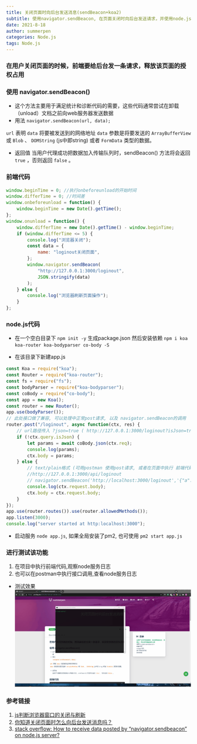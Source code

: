 ```yaml
---
title: 关闭页面时向后台发送消息(sendBeacon+koa2)
subtitle: 使用navigator.sendBeacon, 在页面关闭时向后台发送请求，并使用node.js处理请求
date: 2021-8-18
author: summerpen
categories: Node.js
tags: Node.js
---
```


### 在用户关闭页面的时候，前端要给后台发一条请求，释放该页面的授权占用

### 使用 navigator.sendBeacon()

* 这个方法主要用于满足统计和诊断代码的需要，这些代码通常尝试在卸载（unload）文档之前向web服务器发送数据
* 用法
 `navigator.sendBeacon(url, data); `

`url` 表明 `data` 将要被发送到的网络地址
`data` 参数是将要发送的 `ArrayBufferView` 或 `Blob` 、 `DOMString` (js中即string) 或者 `FormData` 类型的数据。
* 返回值
当用户代理成功把数据加入传输队列时，sendBeacon() 方法将会返回 `true` ，否则返回 `false` 。

### 前端代码

```js
window.beginTime = 0; //执行onbeforeunload的开始时间
window.differTime = 0; //时间差
window.onbeforeunload = function() {
    window.beginTime = new Date().getTime();
};
window.onunload = function() {
    window.differTime = new Date().getTime() - window.beginTime;
    if (window.differTime <= 5) {
        console.log("浏览器关闭");
        const data = {
            name: "loginout关闭页面",
        };
        window.navigator.sendBeacon(
            "http://127.0.0.1:3000/loginout",
            JSON.stringify(data)
        );
    } else {
        console.log("浏览器刷新页面操作");
    }
};
```

### node.js代码

* 在一个空白目录下 `npm init -y` 生成package.json 然后安装依赖 `npm i koa koa-router koa-bodyparser co-body -S`

*  在该目录下新建app.js 

```js
const Koa = require("koa");
const Router = require("koa-router");
const fs = require("fs");
const bodyParser = require("koa-bodyparser");
const coBody = require("co-body");
const app = new Koa();
const router = new Router();
app.use(bodyParser());
// 此处接口做了兼容, 可以处理中正常post请求, 以及 navigator.sendBeacon的调用
router.post("/loginout", async function(ctx, res) {
    // url路径传入 ?json=true ( http://127.0.0.1:3000/loginout?isJson=true),代表传入json格式 (可用postman 使用post请求)
    if (!ctx.query.isJson) {
        let params = await coBody.json(ctx.req);
        console.log(params);
        ctx.body = params;
    } else {
        // text/plain格式 (可用postman 使用post请求, 或者在页面中执行 前端代码中的navigator.sendBeacon)
        //http://127.0.0.1:3000/api/loginout
        // navigator.sendBeacon('http://localhost:3000/loginout','{"a":9}')
        console.log(ctx.request.body);
        ctx.body = ctx.request.body;
    }
});
app.use(router.routes()).use(router.allowedMethods());
app.listen(3000);
console.log("server started at http:localhost:3000");
```

* 启动服务 `node app.js`, 如果全局安装了pm2, 也可使用 `pm2 start app.js`

### 进行测试该功能

1. 在项目中执行前端代码,观察node服务日志
2. 也可以在postman中执行接口调用,查看node服务日志
* 测试效果
![](/images/koa2+sendBeacon.gif)

### 参考链接

1. [js判断浏览器窗口的关闭与刷新](https://blog.wangpengpeng.site/2020/06/19/js%E5%88%A4%E6%96%AD%E6%B5%8F%E8%A7%88%E5%99%A8%E7%AA%97%E5%8F%A3%E7%9A%84%E5%85%B3%E9%97%AD%E4%B8%8E%E5%88%B7%E6%96%B0/#%E6%9C%80%E7%BB%88%E8%A7%A3%E5%86%B3%E6%96%B9%E6%B3%95)
2. [你知道关闭页面时怎么向后台发送消息吗？
](https://juejin.cn/post/6997016317635084319)
3. [stack overflow: How to receive data posted by “navigator.sendbeacon” on node.js server?](https://stackoverflow.com/questions/31355128/how-to-receive-data-posted-by-navigator-sendbeacon-on-node-js-server)
